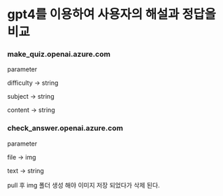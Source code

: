 <h1>gpt4를 이용하여 사용자의 해설과 정답을 비교</h1>
<h3>make_quiz.openai.azure.com</h3>
<p>parameter</p>
<p>difficulty -> string</p>
<p>subject -> string</p>
<p>content -> string</p>

<h3>check_answer.openai.azure.com</h3>
<p>parameter</p>
<p>file -> img</p>
<p>text -> string</p>

pull 후 img 폴더 생성 해야 이미지 저장 되었다가 삭제 된다.
